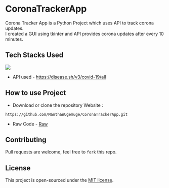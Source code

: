 # CoronaTrackerApp
Corona Tracker App is a Python Project which uses API to track corona updates. </br>
I created a GUI using tkinter and API provides corona updates after every 10 minutes.


## Tech Stacks Used
<a target="_blank" href="https://www.python.org/"><img src="https://img.shields.io/badge/Python-14354C?style=for-the-badge&logo=python&logoColor=white"></img></a>

- API used - https://disease.sh/v3/covid-19/all

## How to use Project

- Download or clone the repository Website : 

```
https://github.com/ManthanUgemuge/CoronaTrackerApp.git
```
- Raw Code - [Raw](https://raw.githubusercontent.com/ManthanUgemuge/CoronaTrackerApp/main/Corona%20Tracker%20App.py)

## Contributing
Pull requests are welcome, feel free to ```fork``` this repo.

## License
This project is open-sourced under the [MIT license]().
